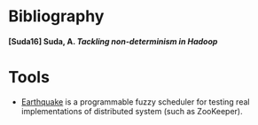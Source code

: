 # Bibliography

#### [Suda16] Suda, A. *Tackling non-determinism in Hadoop*


# Tools

- [Earthquake](https://github.com/osrg/earthquake) is a programmable fuzzy scheduler for testing real implementations of distributed system (such as ZooKeeper).

